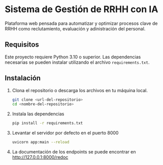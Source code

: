 # Sistema de Gestión de RRHH con IA

Plataforma web pensada para automatizar y optimizar procesos clave de RRHH como reclutamiento, evaluación y adinistración del personal.

## Requisitos

Este proyecto requiere Python 3.10 o superior. Las dependencias necesarias se pueden instalar utilizando el archivo `requirements.txt`.

## Instalación

1. Clona el repositorio o descarga los archivos en tu máquina local.

   ```bash
   git clone <url-del-repositorio>
   cd <nombre-del-repositorio>

2. Instala las dependencias

   ```bash
   pip install -r requirements.txt

3. Levantar el servidor por defecto en el puerto 8000

   ```bash
   uvicorn app:main --reload

4. La documentación de los endpoints se puede encontrar en http://127.0.0.1:8000/redoc
